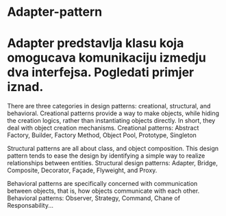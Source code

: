 # Adapter-pattern

# Adapter predstavlja klasu koja omogucava komunikaciju izmedju dva interfejsa. Pogledati primjer iznad.

There are three categories in design patterns: creational, structural, and behavioral.
Creational patterns provide a way to make objects, while hiding the creation logics, rather than
instantiating objects directly. In short, they deal with object creation mechanisms.
Creational patterns: Abstract Factory, Builder, Factory Method, Object Pool, Prototype, Singleton

Structural patterns are all about class, and object composition. 
This design pattern tends to ease the design by identifying a simple way to realize relationships between entities.
Structural design patterns: Adapter, Bridge, Composite, Decorator, Façade, Flyweight, and Proxy.

Behavioral patterns are specifically concerned with communication between objects, that is, 
how objects communicate with each other.
Behavioral patterns: Observer, Strategy, Command, Chane of Responsability...
